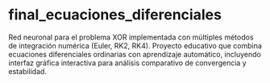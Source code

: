 # final_ecuaciones_diferenciales
Red neuronal para el problema XOR implementada con múltiples métodos de integración numérica (Euler, RK2, RK4). Proyecto educativo que combina ecuaciones diferenciales ordinarias con aprendizaje automático, incluyendo interfaz gráfica interactiva para análisis comparativo de convergencia y estabilidad.

